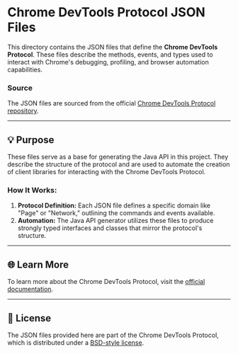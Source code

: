 # Chrome DevTools Protocol JSON Files

This directory contains the JSON files that define the **Chrome DevTools Protocol**. These files describe the methods, events, and types used to interact with Chrome's debugging, profiling, and browser automation capabilities.

### Source

The JSON files are sourced from the official [Chrome DevTools Protocol repository](https://github.com/ChromeDevTools/devtools-protocol/tree/master/json).

---

## 💡 Purpose

These files serve as a base for generating the Java API in this project. They describe the structure of the protocol and are used to automate the creation of client libraries for interacting with the Chrome DevTools Protocol.

### How It Works:

1. **Protocol Definition:** Each JSON file defines a specific domain like "Page" or "Network," outlining the commands and events available.
2. **Automation:** The Java API generator utilizes these files to produce strongly typed interfaces and classes that mirror the protocol's structure.

---

## 🌐 Learn More

To learn more about the Chrome DevTools Protocol, visit the [official documentation](https://chromedevtools.github.io/devtools-protocol/).

---

## 📄 License

The JSON files provided here are part of the Chrome DevTools Protocol, which is distributed under a [BSD-style license](https://github.com/ChromeDevTools/devtools-protocol#license).